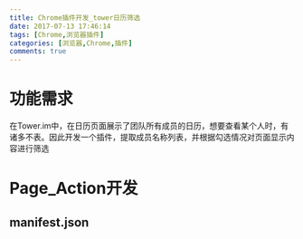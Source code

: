 ```yaml
---
title: Chrome插件开发_tower日历筛选
date: 2017-07-13 17:46:14
tags: [Chrome,浏览器插件]
categories: [浏览器,Chrome,插件]
comments: true
---
```

# 功能需求
在Tower.im中，在日历页面展示了团队所有成员的日历，想要查看某个人时，有诸多不表。因此开发一个插件，提取成员名称列表，并根据勾选情况对页面显示内容进行筛选
<!--more-->

# Page_Action开发
## manifest.json


